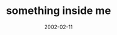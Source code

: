---
layout: base.njk
title : 'something inside me' 
view_title : 'something inside me' 
year : '2002' 
date : '2002-02-11' 
img_file : '/drawing/somethinginside.png' 
html_file : 'somethinginside' 
next_html : 'amazing.html' 
year_order : '18' 
permalink : "title/{{html_file}}.html"
---